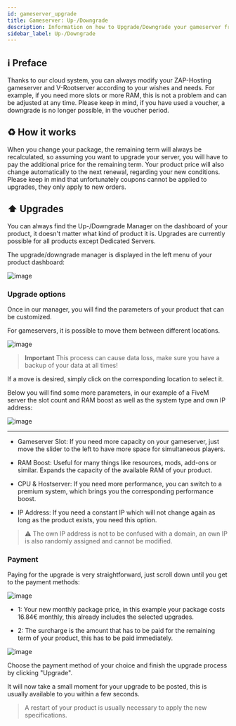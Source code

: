 ```yaml
---
id: gameserver_upgrade
title: Gameserver: Up-/Downgrade
description: Information on how to Upgrade/Downgrade your gameserver from ZAP-Hosting.com - ZAP-Hosting.com documentation
sidebar_label: Up-/Downgrade
---
```


## ℹ️ Preface

Thanks to our cloud system, you can always modify your ZAP-Hosting gameserver and V-Rootserver according to your wishes and needs.
For example, if you need more slots or more RAM, this is not a problem and can be adjusted at any time.
Please keep in mind, if you have used a voucher, a downgrade is no longer possible, in the voucher period.

## ♻️ How it works

When you change your package, the remaining term will always be recalculated, so assuming you want to upgrade your server, you will have to pay the additional price for the remaining term.
Your product price will also change automatically to the next renewal, regarding your new conditions.
Please keep in mind that unfortunately coupons cannot be applied to upgrades, they only apply to new orders.

## ⬆️ Upgrades

You can always find the Up-/Downgrade Manager on the dashboard of your product, it doesn't matter what kind of product it is.
Upgrades are currently possible for all products except Dedicated Servers.

The upgrade/downgrade manager is displayed in the left menu of your product dashboard:

![image](https://user-images.githubusercontent.com/26007280/189680510-35ecca36-87c6-40fc-941a-688b8139fcbd.png)

### Upgrade options

Once in our manager, you will find the parameters of your product that can be customized.

For gameservers, it is possible to move them between different locations.

![image](https://user-images.githubusercontent.com/26007280/189680537-1f4ad9b3-2906-423b-b45c-6bb03bc9f627.png)

> **Important** This process can cause data loss, make sure you have a backup of your data at all times!

If a move is desired, simply click on the corresponding location to select it.

Below you will find some more parameters, in our example of a FiveM server the slot count and RAM boost as well as the system type and own IP address:

![image](https://user-images.githubusercontent.com/26007280/189680574-7b1de884-e9c7-4aea-afd9-62ae5209e5e7.png)

*** 

* Gameserver Slot: If you need more capacity on your gameserver, just move the slider to the left to have more space for simultaneous players.

* RAM Boost: Useful for many things like resources, mods, add-ons or similar. Expands the capacity of the available RAM of your product.

* CPU & Hostserver: If you need more performance, you can switch to a premium system, which brings you the corresponding performance boost.

* IP Address: If you need a constant IP which will not change again as long as the product exists, you need this option.

> ⚠ The own IP address is not to be confused with a domain, an own IP is also randomly assigned and cannot be modified.

### Payment

Paying for the upgrade is very straightforward, just scroll down until you get to the payment methods:

![image](https://user-images.githubusercontent.com/26007280/189680606-749c8008-8f85-4dc8-a61d-c0eec108e7b8.png)

* 1: Your new monthly package price, in this example your package costs 16.84€ monthly, this already includes the selected upgrades.

* 2: The surcharge is the amount that has to be paid for the remaining term of your product, this has to be paid immediately.

![image](https://user-images.githubusercontent.com/26007280/189680638-0d8b9357-f575-4e96-b519-b06e51641470.png)

Choose the payment method of your choice and finish the upgrade process by clicking "Upgrade".

It will now take a small moment for your upgrade to be posted, this is usually available to you within a few seconds.

> A restart of your product is usually necessary to apply the new specifications.
